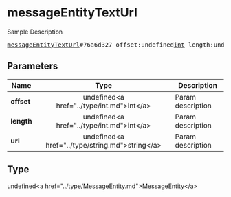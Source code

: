 # messageEntityTextUrl

Sample Description

<pre>
<a href="../constructor/messageEntityTextUrl.md">messageEntityTextUrl</a>#76a6d327 offset:undefined<a href="../type/int.md">int</a> length:undefined<a href="../type/int.md">int</a> url:undefined<a href="../type/string.md">string</a> = undefined<a href="../type/MessageEntity.md">MessageEntity</a>;
</pre>

## Parameters

| Name | Type | Description |
|------|:----:|-------------|
| **offset** | undefined&lt;a href=&#34;../type/int.md&#34;&gt;int&lt;/a&gt; | Param description |
| **length** | undefined&lt;a href=&#34;../type/int.md&#34;&gt;int&lt;/a&gt; | Param description |
| **url** | undefined&lt;a href=&#34;../type/string.md&#34;&gt;string&lt;/a&gt; | Param description |

## Type

undefined&lt;a href=&#34;../type/MessageEntity.md&#34;&gt;MessageEntity&lt;/a&gt;
